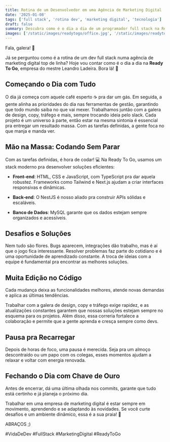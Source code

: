 ```yaml
---
title: Rotina de um Desenvolvedor em uma Agência de Marketing Digital
date: '2025-01-08'
tags: ['full stack', 'rotina dev', 'marketing digital', 'tecnologia']
draft: false
summary: Descubra como é o dia a dia de um programador full stack na Ready To Go, empresa de marketing digital do renomado Leandro Ladeira!
images: ['/static/images/readytogo/office.jpg', '/static/images/readytogo/team.jpg']
---
```


Fala, galera! 👋

Já se perguntou como é a rotina de um dev full stack numa agência de marketing digital top de linha? Hoje vou contar como é o dia a dia na **Ready To Go**, empresa do mestre Leandro Ladeira. Bora lá! 🚀

## **Começando o Dia com Tudo**

O dia já começa com aquele café esperto ☕ pra dar um gás. Em seguida, a gente alinha as prioridades do dia nas ferramentas de gestão, garantindo que todo mundo saiba no que vai mexer. Trabalhamos juntão com a galera de design, copy, tráfego e mais, sempre trocando ideia pelo slack. Cada projeto é um universo à parte, então estar na mesma sintonia é essencial pra entregar um resultado massa. Com as tarefas definidas, a gente foca no que manja e manda ver.

## **Mão na Massa: Codando Sem Parar**

Com as tarefas definidas, é hora de codar! 💻 Na Ready To Go, usamos um stack moderno pra desenvolver soluções eficientes:

- **Front-end**: HTML, CSS e JavaScript, com TypeScript pra dar aquela robustez. Frameworks como Tailwind e Next.js ajudam a criar interfaces responsivas e dinâmicas.

- **Back-end**: O NestJS é nosso aliado pra construir APIs sólidas e escaláveis.

- **Banco de Dados**: MySQL garante que os dados estejam sempre organizados e acessíveis.

## **Desafios e Soluções**

Nem tudo são flores. Bugs aparecem, integrações dão trabalho, mas é aí que o jogo fica interessante. Resolver problemas faz parte do cotidiano e é uma oportunidade de aprendizado constante. A troca de ideias com a equipe é fundamental pra encontrar as melhores soluções.

## **Muita Edição no Código**

Cada mudança deixa as funcionalidades melhores, atende novas demandas e aplica as últimas tendências.

Trabalhar com a galera de design, copy e tráfego exige rapidez, e as atualizações constantes garantem que nossas soluções estejam sempre no esquema para os projetos. Além disso, essa correria fortalece a colaboração e permite que a gente aprenda e cresça sempre como devs.

## **Pausa pra Recarregar**

Depois de horas de foco, uma pausa é merecida. Seja pra um almoço descontraído ou um papo com os colegas, esses momentos ajudam a relaxar e voltar com energia renovada.

## **Fechando o Dia com Chave de Ouro**

Antes de encerrar, dá uma última olhada nos commits, garante que tudo está certinho e já planeja o próximo dia.

Trabalhar em uma empresa de marketing digital é estar sempre em movimento, aprendendo e se adaptando às novidades. Se você curte desafios e um ambiente dinâmico, essa é a sua praia! 🤘

ABRAÇOS ;)

#VidaDeDev #FullStack #MarketingDigital #ReadyToGo
